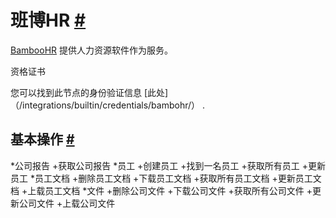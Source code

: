 


 班博HR
 [#](#bamboohr "永久链接")
===========================================



[BambooHR](https://www.bamboohr.com/) 
 提供人力资源软件作为服务。
 




 资格证书
 



 您可以找到此节点的身份验证信息
 [此处]（/integrations/builtin/credentials/bambohr/）
 .
 




 基本操作
 [#](#基本操作 "永久链接")
-----------------------------------------------------------


*公司报告
	+获取公司报告
*员工
	+创建员工
	+找到一名员工
	+获取所有员工
	+更新员工
*员工文档
	+删除员工文档
	+下载员工文档
	+获取所有员工文档
	+更新员工文档
	+上载员工文档
*文件
	+删除公司文件
	+下载公司文件
	+获取所有公司文件
	+更新公司文件
	+上载公司文件




